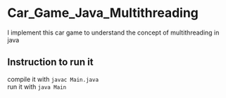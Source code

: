 # Car_Game_Java_Multithreading
I implement this car game to understand the concept of multithreading in java

## Instruction to run it
compile it with `javac Main.java`<br/>
run it with `java Main`
